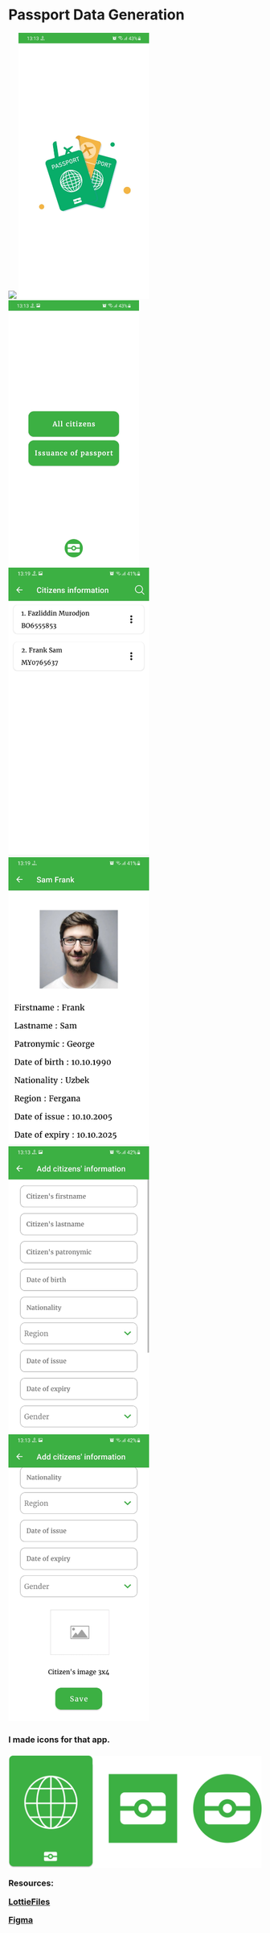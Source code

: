 # Passport Data Generation

<img src="images/video.gif" width = "270" > <img src="images/img_1.jpg" width = "260">  <img src="images/img_2.jpg" width = "260" > 
<img src="images/img_3.jpg" width = "280">  <img src="images/img_8.jpg" width = "280">
<img src="images/img_5.jpg" width = "280"> <img src="images/img_6.jpg" width = "280">



<h3>I made icons for that app.<h3>

<img src="images/icons.png">


Resources:
 
<a href = "https://lottiefiles.com/90246-saudi-passport">LottieFiles</a>

<a href = "https://www.figma.com/file/538sW6zF9GBfasT1ZzEFhH/IT-Courses?node-id=0%3A1">Figma</a>

